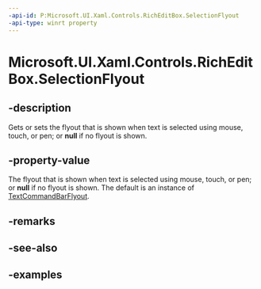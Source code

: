 ```yaml
---
-api-id: P:Microsoft.UI.Xaml.Controls.RichEditBox.SelectionFlyout
-api-type: winrt property
---
```


<!-- Property syntax.
public FlyoutBase SelectionFlyout { get;  set; }
-->

# Microsoft.UI.Xaml.Controls.RichEditBox.SelectionFlyout

## -description

Gets or sets the flyout that is shown when text is selected using mouse, touch, or pen; or **null** if no flyout is shown.

## -property-value

The flyout that is shown when text is selected using mouse, touch, or pen; or **null** if no flyout is shown. The default is an instance of [TextCommandBarFlyout](textcommandbarflyout.md).

## -remarks

## -see-also

## -examples

